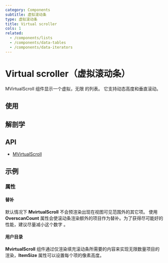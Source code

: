 ```yaml
---
category: Components
subtitle: 虚拟滚动条
type: 虚拟滚动条
title: Virtual scroller
cols: 1
related:
  - /components/lists
  - /components/data-tables
  - /components/data-iterators
---
```


# Virtual scroller（虚拟滚动条）

MVirtualScroll 组件显示一个虚拟，无限 的列表。 它支持动态高度和垂直滚动。

## 使用

<virtual-scroll-usage></virtual-scroll-usage>

## 解剖学

## API

- [MVirtualScroll](/api/MVirtualScroll)

## 示例

### 属性

#### 替补

 默认情况下 **MvirtualScroll** 不会预渲染出现在视图可见范围外的其它项。 使用 **OverscanCount** 属性会使滚动条渲染额外的项目作为替补。为了获得尽可能好的性能，建议尽量减小这个数字
。

<example file="" />

#### 用户目录

**MvirtualScroll** 组件通过仅渲染填充滚动条所需要的内容来实现无限数量项目的渲染，**ItemSize** 属性可以设置每个项的像素高度。

<example file="" />